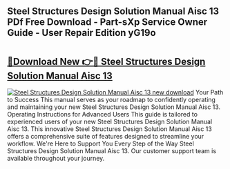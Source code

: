 ## Steel Structures Design Solution Manual Aisc 13 PDf Free Download - Part-sXp Service Owner Guide - User Repair Edition yG19o

# <h2><a href="http://bc61005.oget.top/?id=Steel+Structures+Design+Solution+Manual+Aisc+13">🔗Download New 👉🔴 Steel Structures Design Solution Manual Aisc 13</a></h2>

[![Steel Structures Design Solution Manual Aisc 13 new download](https://i.imgur.com/5g1atiW.png)](http://bc61005.oget.top/?id=Steel+Structures+Design+Solution+Manual+Aisc+13)
Your Path to Success This manual serves as your roadmap to confidently operating and maintaining your new Steel Structures Design Solution Manual Aisc 13. Operating Instructions for Advanced Users This guide is tailored to experienced users of your new Steel Structures Design Solution Manual Aisc 13. This innovative Steel Structures Design Solution Manual Aisc 13 offers a comprehensive suite of features designed to streamline your workflow. We're Here to Support You Every Step of the Way Steel Structures Design Solution Manual Aisc 13. Our customer support team is available throughout your journey.
